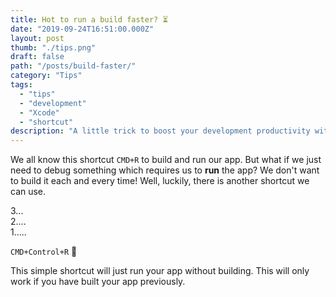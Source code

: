 ```yaml
---
title: Hot to run a build faster? ⏳
date: "2019-09-24T16:51:00.000Z"
layout: post
thumb: "./tips.png"
draft: false
path: "/posts/build-faster/"
category: "Tips"
tags:
  - "tips"
  - "development"
  - "Xcode"
  - "shortcut"
description: "A little trick to boost your development productivity with Xcode"
---
```


We all know this shortcut `CMD+R` to build and run our app. But what if we just need to debug something which requires us to **run** the app? We don't want to build it each and every time! Well, luckily, there is another shortcut we can use. 

3...<br>
2....<br>
1.....<br>

`CMD+Control+R` 🚀

This simple shortcut will just run your app without building. This will only work if you have built your app previously.
